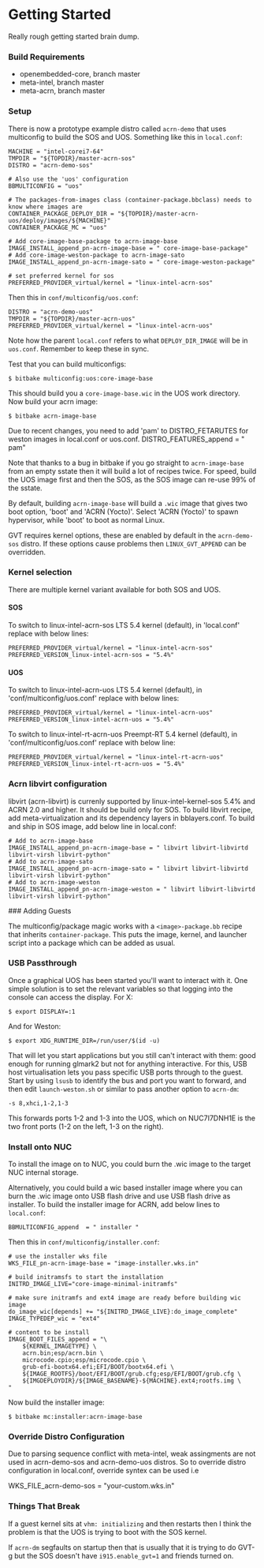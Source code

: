 # Getting Started

Really rough getting started brain dump.

### Build Requirements

* openembedded-core, branch master
* meta-intel, branch master
* meta-acrn, branch master

### Setup

There is now a prototype example distro called `acrn-demo` that uses multiconfig to build the SOS and UOS. Something like this in `local.conf`:

```
MACHINE = "intel-corei7-64"
TMPDIR = "${TOPDIR}/master-acrn-sos"
DISTRO = "acrn-demo-sos"

# Also use the 'uos' configuration
BBMULTICONFIG = "uos"

# The packages-from-images class (container-package.bbclass) needs to know where images are
CONTAINER_PACKAGE_DEPLOY_DIR = "${TOPDIR}/master-acrn-uos/deploy/images/${MACHINE}"
CONTAINER_PACKAGE_MC = "uos"

# Add core-image-base-package to acrn-image-base
IMAGE_INSTALL_append_pn-acrn-image-base = " core-image-base-package"
# Add core-image-weston-package to acrn-image-sato
IMAGE_INSTALL_append_pn-acrn-image-sato = " core-image-weston-package"

# set preferred kernel for sos
PREFERRED_PROVIDER_virtual/kernel = "linux-intel-acrn-sos"
```

Then this in `conf/multiconfig/uos.conf`:

```
DISTRO = "acrn-demo-uos"
TMPDIR = "${TOPDIR}/master-acrn-uos"
PREFERRED_PROVIDER_virtual/kernel = "linux-intel-acrn-uos"
```

Note how the parent `local.conf` refers to what `DEPLOY_DIR_IMAGE` will be in `uos.conf`.  Remember to keep these in sync.

Test that you can build multiconfigs:

```
$ bitbake multiconfig:uos:core-image-base
```

This should build you a `core-image-base.wic` in the UOS work directory. Now build your acrn image:

```
$ bitbake acrn-image-base
```

Due to recent changes, you need to add 'pam' to DISTRO_FETARUTES for weston images in local.conf or uos.conf.
DISTRO_FEATURES_append = " pam"

Note that thanks to a bug in bitbake if you go straight to `acrn-image-base` from an empty sstate then it will build a lot of recipes twice.  For speed, build the UOS image first and then the SOS, as the SOS image can re-use 99% of the sstate.

By default, building `acrn-image-base` will build a `.wic` image that gives two boot option, 'boot' and 'ACRN (Yocto)'. Select 'ACRN (Yocto)' to spawn hypervisor, while 'boot' to boot as normal Linux.

GVT requires kernel options, these are enabled by default in the `acrn-demo-sos` distro. If these options cause problems then `LINUX_GVT_APPEND` can be overridden.

### Kernel selection
There are multiple kernel variant available for both SOS and UOS.

#### SOS

To switch to linux-intel-acrn-sos LTS 5.4 kernel (default), in 'local.conf' replace with below lines:
```
PREFERRED_PROVIDER_virtual/kernel = "linux-intel-acrn-sos"
PREFERRED_VERSION_linux-intel-acrn-sos = "5.4%"
```

#### UOS


To switch to linux-intel-acrn-uos LTS 5.4 kernel (default), in 'conf/multiconfig/uos.conf' replace with below lines:
```
PREFERRED_PROVIDER_virtual/kernel = "linux-intel-acrn-uos"
PREFERRED_VERSION_linux-intel-acrn-uos = "5.4%"
```

To switch to linux-intel-rt-acrn-uos Preempt-RT 5.4 kernel (default), in 'conf/multiconfig/uos.conf' replace with below line:
```
PREFERRED_PROVIDER_virtual/kernel = "linux-intel-rt-acrn-uos"
PREFERRED_VERSION_linux-intel-rt-acrn-uos = "5.4%"
```

### Acrn libvirt configuration
libvirt (acrn-libvirt) is currenly supported by linux-intel-kernel-sos 5.4% and ACRN 2.0 and higher. It should be build only for SOS.
To build libvirt recipe, add meta-virtualization and its dependency layers in bblayers.conf.
To build and ship in SOS image, add below line in local.conf:

```
# Add to acrn-image-base
IMAGE_INSTALL_append_pn-acrn-image-base = " libvirt libvirt-libvirtd libvirt-virsh libvirt-python"
# Add to acrn-image-sato
IMAGE_INSTALL_append_pn-acrn-image-sato = " libvirt libvirt-libvirtd libvirt-virsh libvirt-python"
# Add to acrn-image-weston
IMAGE_INSTALL_append_pn-acrn-image-weston = " libvirt libvirt-libvirtd libvirt-virsh libvirt-python"
```

### Adding Guests

The multiconfig/package magic works with a `<image>-package.bb` recipe that inherits `container-package`. This puts the image, kernel, and launcher script into a package which can be added as usual.

### USB Passthrough

Once a graphical UOS has been started you'll want to interact with it.  One simple solution is to set the relevant variables so that logging into the console can access the display.  For X:

```
$ export DISPLAY=:1
```

And for Weston:

```
$ export XDG_RUNTIME_DIR=/run/user/$(id -u)
```

That will let you start applications but you still can't interact with them: good enough for running glmark2 but not for anything interactive.  For this, USB host virtualisation lets you pass specific USB ports through to the guest.  Start by using `lsusb` to identify the bus and port you want to forward, and then edit `launch-weston.sh` or similar to pass another option to `acrn-dm`:

```
-s 8,xhci,1-2,1-3
```

This forwards ports 1-2 and 1-3 into the UOS, which on NUC7I7DNH1E is the two front ports (1-2 on the left, 1-3 on the right). 


### Install onto NUC

To install the image on to NUC, you could burn the .wic image to the target NUC internal storage.

Alternatively, you could build a wic based installer image where you can burn the .wic image onto USB flash drive and use USB flash drive as installer. To build the installer image for ACRN, add below lines to `local.conf`:

```
BBMULTICONFIG_append  = " installer "
```

Then this in `conf/multiconfig/installer.conf`:

```
# use the installer wks file
WKS_FILE_pn-acrn-image-base = "image-installer.wks.in"

# build initramsfs to start the installation
INITRD_IMAGE_LIVE="core-image-minimal-initramfs"

# make sure initramfs and ext4 image are ready before building wic image
do_image_wic[depends] += "${INITRD_IMAGE_LIVE}:do_image_complete"
IMAGE_TYPEDEP_wic = "ext4"

# content to be install
IMAGE_BOOT_FILES_append = "\
    ${KERNEL_IMAGETYPE} \
    acrn.bin;esp/acrn.bin \
    microcode.cpio;esp/microcode.cpio \
    grub-efi-bootx64.efi;EFI/BOOT/bootx64.efi \
    ${IMAGE_ROOTFS}/boot/EFI/BOOT/grub.cfg;esp/EFI/BOOT/grub.cfg \
    ${IMGDEPLOYDIR}/${IMAGE_BASENAME}-${MACHINE}.ext4;rootfs.img \
"
```

Now build the installer image:

```
$ bitbake mc:installer:acrn-image-base
```

### Override Distro Configuration

Due to parsing sequence conflict with meta-intel, weak assingments are not used in acrn-demo-sos and acrn-demo-uos distros. So to override distro configuration in local.conf, override syntex can be used i.e

WKS_FILE_acrn-demo-sos = "your-custom.wks.in"

### Things That Break

If a guest kernel sits at `vhm: initializing` and then restarts then I think the problem is that the UOS is trying to boot with the SOS kernel.

If `acrn-dm` segfaults on startup then that is usually that it is trying to do GVT-g but the SOS doesn't have `i915.enable_gvt=1` and friends turned on.

